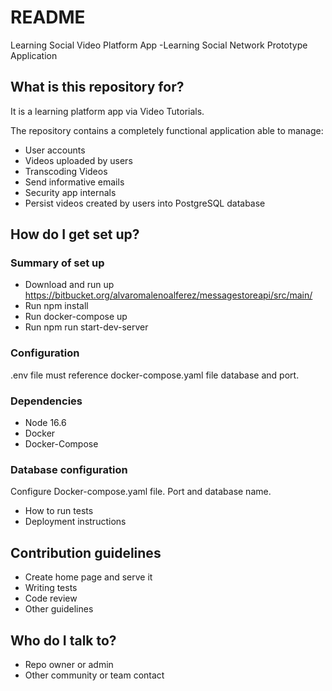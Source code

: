 # README #

Learning Social Video Platform App -Learning Social Network Prototype Application

## What is this repository for? ##

It is a learning platform app via Video Tutorials.

The repository contains a completely functional application able to manage:

* User accounts
* Videos uploaded by users
* Transcoding Videos
* Send informative emails
* Security app internals
* Persist videos created by users into PostgreSQL database

## How do I get set up? ##

### Summary of set up ###
* Download and run up https://bitbucket.org/alvaromalenoalferez/messagestoreapi/src/main/
* Run npm install
* Run docker-compose up
* Run npm run start-dev-server

### Configuration ###

.env file must reference docker-compose.yaml file database and port.

### Dependencies ###

* Node 16.6
* Docker
* Docker-Compose

### Database configuration ###

Configure Docker-compose.yaml file. Port and database name.

* How to run tests
* Deployment instructions

## Contribution guidelines ##

* Create home page and serve it
* Writing tests
* Code review
* Other guidelines

## Who do I talk to? ##

* Repo owner or admin
* Other community or team contact
